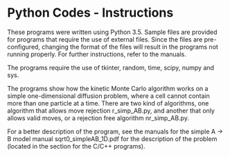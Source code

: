 # Python Codes - Instructions
These programs were written using Python 3.5. Sample files are provided
for programs that require the use of external files. Since the files are
pre-configured, changing the format of the files will result in the
programs not running properly. For further instructions, refer to the
manuals.

The programs require the use of tkinter, random, time, scipy, numpy and
sys.

The programs show how the kinetic Monte Carlo algorithm works on a
simple one-dimensional diffusion problem, where a cell cannot contain
more than one particle at a time. There are two kind of algorithms, one
algorithm that allows move rejection r_simp_AB.py, and another that
only allows valid moves, or a rejection free algorithm nr_simp_AB.py.

For a better description of the program, see the manuals for the simple
A -> B model manual sqrt0_simpleAB_1D.pdf for the description of the
problem (located in the section for the C/C++ programs).
